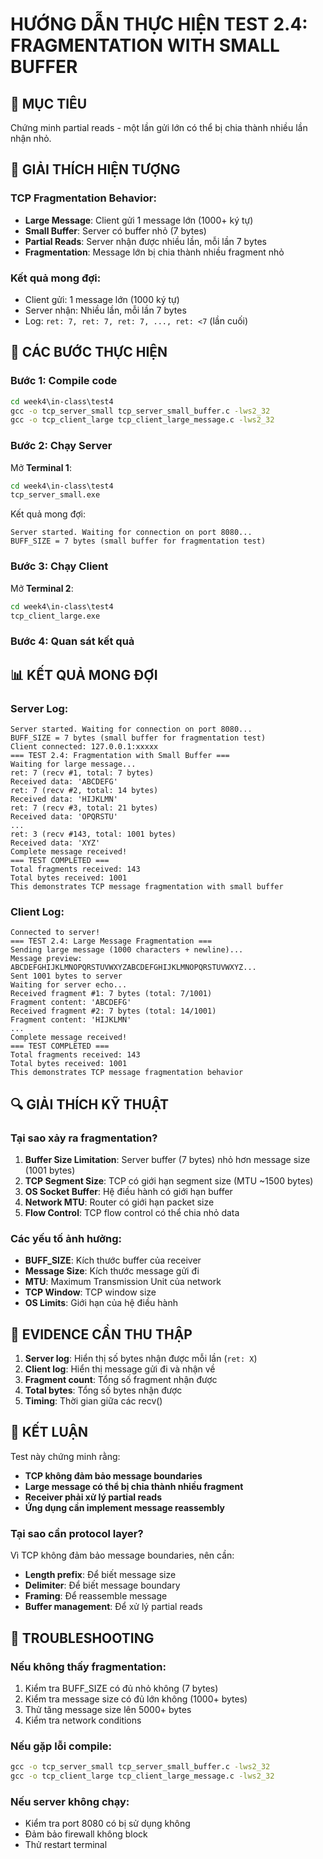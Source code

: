 # HƯỚNG DẪN THỰC HIỆN TEST 2.4: FRAGMENTATION WITH SMALL BUFFER

## 🎯 MỤC TIÊU
Chứng minh partial reads - một lần gửi lớn có thể bị chia thành nhiều lần nhận nhỏ.

## 📝 GIẢI THÍCH HIỆN TƯỢNG

### **TCP Fragmentation Behavior:**
- **Large Message**: Client gửi 1 message lớn (1000+ ký tự)
- **Small Buffer**: Server có buffer nhỏ (7 bytes)
- **Partial Reads**: Server nhận được nhiều lần, mỗi lần 7 bytes
- **Fragmentation**: Message lớn bị chia thành nhiều fragment nhỏ

### **Kết quả mong đợi:**
- Client gửi: 1 message lớn (1000 ký tự)
- Server nhận: Nhiều lần, mỗi lần 7 bytes
- Log: `ret: 7, ret: 7, ret: 7, ..., ret: <7` (lần cuối)

## 🔧 CÁC BƯỚC THỰC HIỆN

### **Bước 1: Compile code**
```cmd
cd week4\in-class\test4
gcc -o tcp_server_small tcp_server_small_buffer.c -lws2_32
gcc -o tcp_client_large tcp_client_large_message.c -lws2_32
```

### **Bước 2: Chạy Server**
Mở **Terminal 1**:
```cmd
cd week4\in-class\test4
tcp_server_small.exe
```
Kết quả mong đợi:
```
Server started. Waiting for connection on port 8080...
BUFF_SIZE = 7 bytes (small buffer for fragmentation test)
```

### **Bước 3: Chạy Client**
Mở **Terminal 2**:
```cmd
cd week4\in-class\test4
tcp_client_large.exe
```

### **Bước 4: Quan sát kết quả**

## 📊 KẾT QUẢ MONG ĐỢI

### **Server Log:**
```
Server started. Waiting for connection on port 8080...
BUFF_SIZE = 7 bytes (small buffer for fragmentation test)
Client connected: 127.0.0.1:xxxxx
=== TEST 2.4: Fragmentation with Small Buffer ===
Waiting for large message...
ret: 7 (recv #1, total: 7 bytes)
Received data: 'ABCDEFG'
ret: 7 (recv #2, total: 14 bytes)
Received data: 'HIJKLMN'
ret: 7 (recv #3, total: 21 bytes)
Received data: 'OPQRSTU'
...
ret: 3 (recv #143, total: 1001 bytes)
Received data: 'XYZ'
Complete message received!
=== TEST COMPLETED ===
Total fragments received: 143
Total bytes received: 1001
This demonstrates TCP message fragmentation with small buffer
```

### **Client Log:**
```
Connected to server!
=== TEST 2.4: Large Message Fragmentation ===
Sending large message (1000 characters + newline)...
Message preview: ABCDEFGHIJKLMNOPQRSTUVWXYZABCDEFGHIJKLMNOPQRSTUVWXYZ...
Sent 1001 bytes to server
Waiting for server echo...
Received fragment #1: 7 bytes (total: 7/1001)
Fragment content: 'ABCDEFG'
Received fragment #2: 7 bytes (total: 14/1001)
Fragment content: 'HIJKLMN'
...
Complete message received!
=== TEST COMPLETED ===
Total fragments received: 143
Total bytes received: 1001
This demonstrates TCP message fragmentation behavior
```

## 🔍 GIẢI THÍCH KỸ THUẬT

### **Tại sao xảy ra fragmentation?**

1. **Buffer Size Limitation**: Server buffer (7 bytes) nhỏ hơn message size (1001 bytes)
2. **TCP Segment Size**: TCP có giới hạn segment size (MTU ~1500 bytes)
3. **OS Socket Buffer**: Hệ điều hành có giới hạn buffer
4. **Network MTU**: Router có giới hạn packet size
5. **Flow Control**: TCP flow control có thể chia nhỏ data

### **Các yếu tố ảnh hưởng:**
- **BUFF_SIZE**: Kích thước buffer của receiver
- **Message Size**: Kích thước message gửi đi
- **MTU**: Maximum Transmission Unit của network
- **TCP Window**: TCP window size
- **OS Limits**: Giới hạn của hệ điều hành

## 📸 EVIDENCE CẦN THU THẬP

1. **Server log**: Hiển thị số bytes nhận được mỗi lần (`ret: X`)
2. **Client log**: Hiển thị message gửi đi và nhận về
3. **Fragment count**: Tổng số fragment nhận được
4. **Total bytes**: Tổng số bytes nhận được
5. **Timing**: Thời gian giữa các recv()

## 🎯 KẾT LUẬN

Test này chứng minh rằng:
- **TCP không đảm bảo message boundaries**
- **Large message có thể bị chia thành nhiều fragment**
- **Receiver phải xử lý partial reads**
- **Ứng dụng cần implement message reassembly**

### **Tại sao cần protocol layer?**
Vì TCP không đảm bảo message boundaries, nên cần:
- **Length prefix**: Để biết message size
- **Delimiter**: Để biết message boundary
- **Framing**: Để reassemble message
- **Buffer management**: Để xử lý partial reads

## 🔧 TROUBLESHOOTING

### **Nếu không thấy fragmentation:**
1. Kiểm tra BUFF_SIZE có đủ nhỏ không (7 bytes)
2. Kiểm tra message size có đủ lớn không (1000+ bytes)
3. Thử tăng message size lên 5000+ bytes
4. Kiểm tra network conditions

### **Nếu gặp lỗi compile:**
```cmd
gcc -o tcp_server_small tcp_server_small_buffer.c -lws2_32
gcc -o tcp_client_large tcp_client_large_message.c -lws2_32
```

### **Nếu server không chạy:**
- Kiểm tra port 8080 có bị sử dụng không
- Đảm bảo firewall không block
- Thử restart terminal
